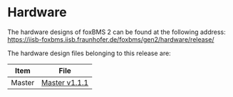 # Hardware

The hardware designs of foxBMS 2 can be found at the following address:
https://iisb-foxbms.iisb.fraunhofer.de/foxbms/gen2/hardware/release/

The hardware design files belonging to this release are:

| Item   | File                                                                                                     |
|--------|----------------------------------------------------------------------------------------------------------|
| Master | [Master v1.1.1](https://iisb-foxbms.iisb.fraunhofer.de/foxbms/gen2/hardware/release/master-v1.1.1.zip)   |
